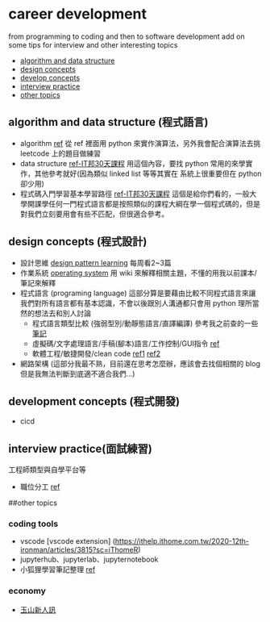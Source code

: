 # career development
 from programming to coding and then to software development
 add on some tips for interview and other interesting topics
 - [algorithm and data structure](#algorithm-and-data-structure-程式語言)
 - [design concepts](#design-concepts-程式設計)
 - [develop concepts](#development-concepts-程式開發)
 - [interview practice](#interview-practice面試練習)
 - [other topics](#other-topics)

## algorithm and data structure (程式語言)
 - algorithm [ref](https://github.com/tayllan/awesome-algorithms)
    從 ref 裡面用 python 來實作演算法，另外我會配合演算法去挑 leetcode 上的題目做練習
 - data structure [ref-IT邦30天課程](https://ithelp.ithome.com.tw/m/users/20129841/ironman/3300?sc=iThelpR)
    用這個內容，要找 python 常用的來學實作，其他參考就好(因為類似 linked list 等等其實在 系統上很重要但在 python 卻少用)
 - 程式碼入門學習基本學習路徑 [ref-IT邦30天課程](https://ithelp.ithome.com.tw/users/20091326/ironman/854)
    這個是給你們看的，一般大學開課學任何一門程式語言都是按照類似的課程大綱在學一個程式碼的，但是對我們立刻要用會有些不匹配，但很適合參考。

## design concepts (程式設計)
 - 設計思維 [design pattern learning](https://ithelp.ithome.com.tw/articles/10201706) 每周看2~3篇
 - 作業系統 [operating system](https://zh.wikipedia.org/wiki/%E6%93%8D%E4%BD%9C%E7%B3%BB%E7%BB%9F) 用 wiki 來解釋相關主題，不懂的用我以前課本/筆記來解釋
 - 程式語言 (programing language) 這部分算是要藉由比較不同程式語言來讓我們對所有語言都有基本認識，不會以後跟別人溝通都只會用 python 理所當然的想法去和別人討論
    - 程式語言類型比較 (強弱型別/動靜態語言/直譯編譯) 參考我之前查的一些[筆記](https://docs.google.com/document/d/1uGKU0FRl6sIVRQTKd02LfRIayJljFD7ja63Rq6hzu40/edit?usp=drivesdk)
    - 虛擬碼/文字處理語言/手稿(腳本)語言/工作控制/GUI指令 [ref](https://zh.wikipedia.org/wiki/%E8%84%9A%E6%9C%AC%E8%AF%AD%E8%A8%80)
    - 軟體工程/敏捷開發/clean code [ref1](https://towardsdatascience.com/python-clean-code-6-best-practices-to-make-your-python-functions-more-readable-7ea4c6171d60) [ref2](https://www.learncodewithmike.com/2020/02/python-beautifulsoup-web-scraper.html)
 - 網路架構 (這部分我最不熟，目前還在思考怎麼辦，應該會去找個相關的 blog 但是我無法判斷到底適不適合我們...)

## development concepts (程式開發)
 - cicd

## interview practice(面試練習)
工程師類型與自學平台等
 - 職位分工 [ref](https://blog.v123582.tw/2020/10/31/%E7%9C%9F%E3%83%BB%E8%B3%87%E6%96%99%E5%9C%98%E9%9A%8A%E8%88%87%E5%88%86%E5%B7%A5/?utm_source=Facebook_PicSee&fbclid=IwAR3Un4acXEg-X1x_PtyePP2RLHZquxckRQlrsqpMflRJxsrVknLZ-4DRInA)

##other topics

### coding tools
 - vscode [vscode extension] (https://ithelp.ithome.com.tw/2020-12th-ironman/articles/3815?sc=iThomeR)
 - jupyterhub、jupyterlab、jupyternotebook
 - 小狐狸學習筆記整理 [ref](https://yhhuang1966.blogspot.com/search/label/%E2%99%A5) 

### economy
 - [玉山新人訊](https://hackmd.io/KIoKqQRFSm-rowpnb5qzBQ)

